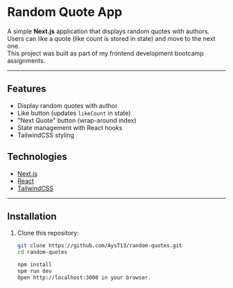 # Random Quote App

A simple **Next.js** application that displays random quotes with authors.  
Users can like a quote (like count is stored in state) and move to the next one.  
This project was built as part of my frontend development bootcamp assignments.

---

##  Features
- Display random quotes with author
- Like button (updates `likeCount` in state)
- "Next Quote" button (wrap-around index)
- State management with React hooks
- TailwindCSS styling


##  Technologies
- [Next.js](https://nextjs.org/)
- [React](https://react.dev/)
- [TailwindCSS](https://tailwindcss.com/)

---

##  Installation

1. Clone this repository:
   ```bash
   git clone https://github.com/AysT13/random-quotes.git
   cd random-quotes
   
   npm install
   npm run dev
   Open http://localhost:3000 in your browser.
